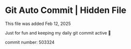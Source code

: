 # Git Auto Commit | Hidden File

This file was added Feb 12, 2025

Just for fun and keeping my daily git commit active 🤪

commit number: 503324
